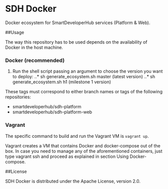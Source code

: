 # SDH Docker

Docker ecosystem for SmartDeveloperHub services (Platform &amp; Web).

##Usage

The way this repository has to be used depends on the availability of Docker in the host machine.

### Docker (recommended)

1. Run the shell script passing an argument to choose the version you want to deploy:
..* sh generate_ecosystem.sh master (latest version)
..* sh generate_ecosystem.sh h1 (milestone 1 version)

These tags must correspond to either branch names or tags of the following repositories:
* smartdeveloperhub/sdh-platform
* smartdeveloperhub/sdh-platform-web

### Vagrant

The specific command to build and run the Vagrant VM is `vagrant up`.

Vagrant creates a VM that contains Docker and docker-compose out of the box. In case you need to manage any of the aforementioned containers, just type vagrant ssh and proceed as explained in section Using Docker-compose.

##License

SDH Docker is distributed under the Apache License, version 2.0.


